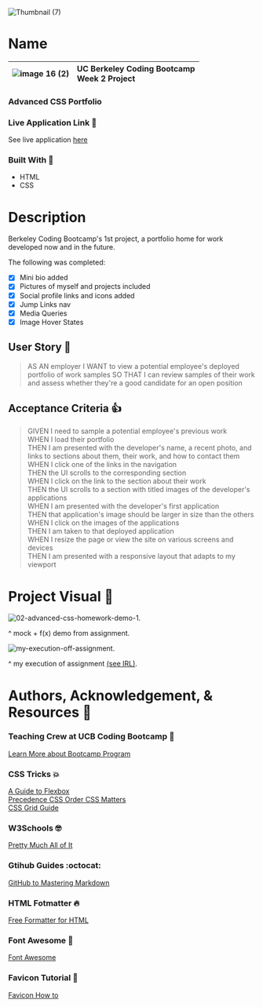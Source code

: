 ![Thumbnail (7)](https://user-images.githubusercontent.com/77648727/108649859-093d3780-7473-11eb-851e-445c4692d291.png)


# Name 

 |![image 16 (2)](https://user-images.githubusercontent.com/77648727/108654344-54f4de80-747d-11eb-9a16-12318f82e4a8.png)| UC Berkeley Coding Bootcamp <br> Week 2 Project |
|---|:---| 



### Advanced CSS Portfolio

### Live Application Link :eyes:
See live application [here](https://sarahdurks.github.io/my-portfolio/)

### Built With :toolbox: 
- HTML
- CSS

# Description 
Berkeley Coding Bootcamp's 1st project, a portfolio home for work developed now and in the future.

The following was completed:

- [x] Mini bio added
- [x] Pictures of myself and projects included
- [x] Social profile links and icons added
- [x] Jump Links nav
- [x] Media Queries
- [x] Image Hover States

## User Story :book:

> AS AN employer
> I WANT to view a potential employee's deployed portfolio of work samples
> SO THAT I can review samples of their work and assess whether they're a good candidate for an open position

## Acceptance Criteria :+1:

> GIVEN I need to sample a potential employee's previous work   
> WHEN I load their portfolio   
> THEN I am presented with the developer's name, a recent photo, and links to sections about them, their work, and how to contact them   
> WHEN I click one of the links in the navigation   
> THEN the UI scrolls to the corresponding section   
> WHEN I click on the link to the section about their work   
> THEN the UI scrolls to a section with titled images of the developer's applications   
> WHEN I am presented with the developer's first application   
> THEN that application's image should be larger in size than the others   
> WHEN I click on the images of the applications   
> THEN I am taken to that deployed application   
> WHEN I resize the page or view the site on various screens and devices   
> THEN I am presented with a responsive layout that adapts to my viewport   

# Project Visual :metal:
![02-advanced-css-homework-demo-1](https://user-images.githubusercontent.com/77648727/107163594-3eb83000-695f-11eb-9118-0da4b82f8627.gif). 

^ mock + f(x) demo from assignment. 

![my-execution-off-assignment](https://user-images.githubusercontent.com/77648727/107862790-13708d80-6e04-11eb-8b7d-c84087ec9a68.gif). 

^ my execution of assignment [(see IRL)](https://sarahdurks.github.io/my-portfolio/). 

# Authors, Acknowledgement, & Resources :handshake:
### Teaching Crew at UCB Coding Bootcamp :tada:
[Learn More about Bootcamp Program](https://bootcamp.berkeley.edu/coding/) 

### CSS Tricks :boom:
[A Guide to Flexbox](https://css-tricks.com/snippets/css/a-guide-to-flexbox)   
[Precedence CSS Order CSS Matters](https://css-tricks.com/precedence-css-order-css-matters)   
[CSS Grid Guide](https://css-tricks.com/snippets/css/complete-guide-grid/)

### W3Schools :nerd_face:
[Pretty Much All of It](https://www.w3schools.com)

### Gtihub Guides :octocat:
[GitHub to Mastering Markdown](https://guides.github.com/features/mastering-markdown/)

### HTML Fotmatter :fire:
[Free Formatter for HTML](https://www.freeformatter.com/)

### Font Awesome :raised_hands:
[Font Awesome](https://fontawesome.com/)

### Favicon Tutorial :tada:
[Favicon How to](https://favicon.io/tutorials/how-to-add-a-favicon-to-a-website-png-format/)
